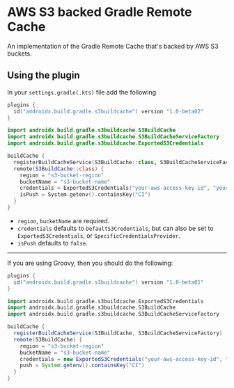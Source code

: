 # AWS S3 backed Gradle Remote Cache

An implementation of the Gradle Remote Cache that's backed by AWS S3 buckets.

## Using the plugin

In your `settings.gradle(.kts)` file add the following

```kotlin
plugins {
  id("androidx.build.gradle.s3buildcache") version "1.0-beta02"
}

import androidx.build.gradle.s3buildcache.S3BuildCache
import androidx.build.gradle.s3buildcache.S3BuildCacheServiceFactory
import androidx.build.gradle.s3buildcache.ExportedS3Credentials

buildCache {
  registerBuildCacheService(S3BuildCache::class, S3BuildCacheServiceFactory::class)
  remote(S3BuildCache::class) {
    region = "s3-bucket-region"
    bucketName = "s3-bucket-name"
    credentials = ExportedS3Credentials("your-aws-access-key-id", "your-aws-secret-key")
    isPush = System.getenv().containsKey("CI")
  }
}
```

- `region`, `bucketName` are required.
- `credentials` defaults to `DefaultS3Credentials`, but can also be set to `ExportedS3Credentials`, or `SpecificCredentialsProvider`.
- `isPush` defaults to `false`.

---

If you are using Groovy, then you should do the following:

```groovy
plugins {
  id("androidx.build.gradle.s3buildcache") version "1.0-beta01"
}

import androidx.build.gradle.s3buildcache.ExportedS3Credentials
import androidx.build.gradle.s3buildcache.S3BuildCache
import androidx.build.gradle.s3buildcache.S3BuildCacheServiceFactory

buildCache {
  registerBuildCacheService(S3BuildCache, S3BuildCacheServiceFactory)
  remote(S3BuildCache) {
    region = "s3-bucket-region"
    bucketName = "s3-bucket-name"
    credentials = new ExportedS3Credentials("your-aws-access-key-id", "your-aws-secret-key")
    push = System.getenv().containsKey("CI")
  }
}
```
